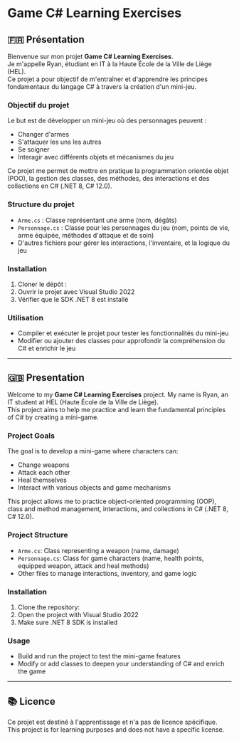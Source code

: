 # Game C# Learning Exercises

## 🇫🇷 Présentation

Bienvenue sur mon projet **Game C# Learning Exercises**.  
Je m'appelle Ryan, étudiant en IT à la Haute École de la Ville de Liège (HEL).  
Ce projet a pour objectif de m'entraîner et d'apprendre les principes fondamentaux du langage C# à travers la création d'un mini-jeu.

### Objectif du projet

Le but est de développer un mini-jeu où des personnages peuvent :
- Changer d'armes
- S'attaquer les uns les autres
- Se soigner
- Interagir avec différents objets et mécanismes du jeu

Ce projet me permet de mettre en pratique la programmation orientée objet (POO), la gestion des classes, des méthodes, des interactions et des collections en C# (.NET 8, C# 12.0).

### Structure du projet

- `Arme.cs` : Classe représentant une arme (nom, dégâts)
- `Personnage.cs` : Classe pour les personnages du jeu (nom, points de vie, arme équipée, méthodes d'attaque et de soin)
- D'autres fichiers pour gérer les interactions, l'inventaire, et la logique du jeu

### Installation

1. Cloner le dépôt :
2. Ouvrir le projet avec Visual Studio 2022
3. Vérifier que le SDK .NET 8 est installé

### Utilisation

- Compiler et exécuter le projet pour tester les fonctionnalités du mini-jeu
- Modifier ou ajouter des classes pour approfondir la compréhension du C# et enrichir le jeu

---

## 🇬🇧 Presentation

Welcome to my **Game C# Learning Exercises** project. 
My name is Ryan, an IT student at HEL (Haute École de la Ville de Liège).  
This project aims to help me practice and learn the fundamental principles of C# by creating a mini-game.

### Project Goals

The goal is to develop a mini-game where characters can:
- Change weapons
- Attack each other
- Heal themselves
- Interact with various objects and game mechanisms

This project allows me to practice object-oriented programming (OOP), class and method management, interactions, and collections in C# (.NET 8, C# 12.0).

### Project Structure

- `Arme.cs`: Class representing a weapon (name, damage)
- `Personnage.cs`: Class for game characters (name, health points, equipped weapon, attack and heal methods)
- Other files to manage interactions, inventory, and game logic

### Installation

1. Clone the repository:
2. Open the project with Visual Studio 2022
3. Make sure .NET 8 SDK is installed

### Usage

- Build and run the project to test the mini-game features
- Modify or add classes to deepen your understanding of C# and enrich the game

---

## 📚 Licence

Ce projet est destiné à l'apprentissage et n'a pas de licence spécifique.  
This project is for learning purposes and does not have a specific license.
